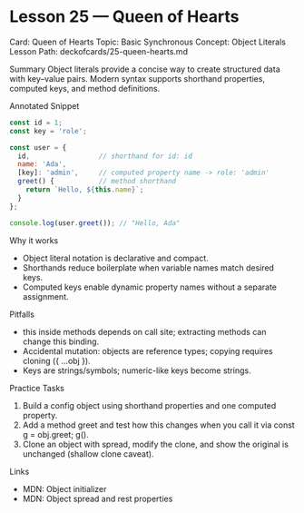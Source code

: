 # Lesson 25 — Queen of Hearts
Card: Queen of Hearts
Topic: Basic Synchronous
Concept: Object Literals
Lesson Path: deckofcards/25-queen-hearts.md

Summary
Object literals provide a concise way to create structured data with key–value pairs. Modern syntax supports shorthand properties, computed keys, and method definitions.

Annotated Snippet
```js
const id = 1;
const key = 'role';

const user = {
  id,                 // shorthand for id: id
  name: 'Ada',
  [key]: 'admin',     // computed property name -> role: 'admin'
  greet() {           // method shorthand
    return `Hello, ${this.name}`;
  }
};

console.log(user.greet()); // "Hello, Ada"
```

Why it works
- Object literal notation is declarative and compact.
- Shorthands reduce boilerplate when variable names match desired keys.
- Computed keys enable dynamic property names without a separate assignment.

Pitfalls
- this inside methods depends on call site; extracting methods can change this binding.
- Accidental mutation: objects are reference types; copying requires cloning ({ ...obj }).
- Keys are strings/symbols; numeric-like keys become strings.

Practice Tasks
1) Build a config object using shorthand properties and one computed property.
2) Add a method greet and test how this changes when you call it via const g = obj.greet; g().
3) Clone an object with spread, modify the clone, and show the original is unchanged (shallow clone caveat).

Links
- MDN: Object initializer
- MDN: Object spread and rest properties